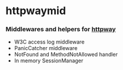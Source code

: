 # httpwaymid

### Middlewares and helpers for [httpway](https://github.com/corneldamian/httpway) ###

- W3C access log middleware
- PanicCatcher middleware
- NotFound and MethodNotAllowed handler
- In memory SessionManager 